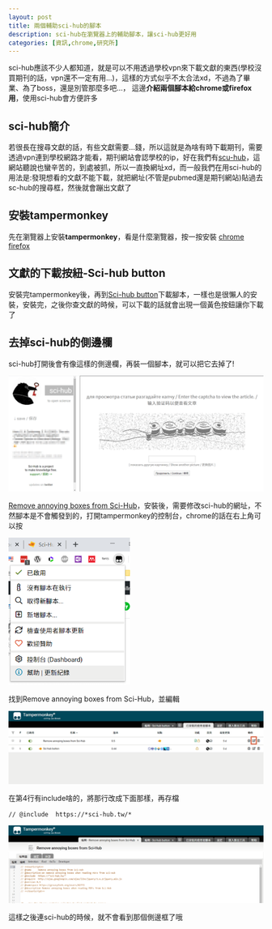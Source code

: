 ```yaml
---
layout: post
title: 兩個輔助sci-hub的腳本
description: sci-hub在瀏覽器上的輔助腳本，讓sci-hub更好用
categories: [資訊,chrome,研究所]
---
```


sci-hub應該不少人都知道，就是可以不用透過學校vpn來下載文獻的東西(學校沒買期刊的話，vpn還不一定有用…)，這樣的方式似乎不太合法xd，不過為了畢業、為了boss，還是別管那麼多吧…， 這邊**介紹兩個腳本給chrome或firefox用**，使用sci-hub會方便許多

<!--more-->

## sci-hub簡介

若很長在搜尋文獻的話，有些文獻需要…錢，所以這就是為啥有時下載期刊，需要透過vpn連到學校網路才能看，期刊網站會認學校的ip，好在我們有[scu-hub](https://sci-hub.tw/)，這網站聽說也蠻辛苦的，到處被抓，所以一直換網址xd，而一般我們在用sci-hub的用法是:發現想看的文獻不能下載，就把網址(不管是pubmed還是期刊網站)貼過去sc-hub的搜尋框，然後就會蹦出文獻了

## 安裝tampermonkey

先在瀏覽器上安裝**tampermonkey**，看是什麼瀏覽器，按一按安裝
[chrome](https://chrome.google.com/webstore/detail/tampermonkey/dhdgffkkebhmkfjojejmpbldmpobfkfo?hl=zh-TW)
[firefox](https://addons.mozilla.org/zh-TW/firefox/addon/tampermonkey/)

## 文獻的下載按紐-Sci-hub button

安裝完tampermonkey後，再到[Sci-hub button](https://greasyfork.org/zh-TW/scripts/370246-sci-hub-button)下載腳本，一樣也是很懶人的安裝，安裝完，之後你查文獻的時候，可以下載的話就會出現一個黃色按鈕讓你下載了

## 去掉sci-hub的側邊欄

sci-hub打開後會有像這樣的側邊欄，再裝一個腳本，就可以把它去掉了!

![圖片_007](/attachments/2020-12-26-two-script-for-scihub/圖片_007.png)

[Remove annoying boxes from Sci-Hub](https://greasyfork.org/zh-TW/scripts/28331-remove-annoying-boxes-from-sci-hub)，安裝後，需要修改sci-hub的網址，不然腳本是不會觸發到的，打開tampermonkey的控制台，chrome的話在右上角可以按

<img src="/attachments/2020-12-26-two-script-for-scihub/圖片_010-1.png" alt="圖片_010-1" style="zoom:67%;" />

找到Remove annoying boxes from Sci-Hub，並編輯

![圖片_008-3](/attachments/2020-12-26-two-script-for-scihub/圖片_008-3.png)

在第4行有include啥的，將那行改成下面那樣，再存檔

```
// @include  https://*sci-hub.tw/*
```

![圖片_009-2](/attachments/2020-12-26-two-script-for-scihub/圖片_009-2.png)

這樣之後連sci-hub的時候，就不會看到那個側邊框了哦